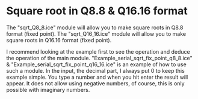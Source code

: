 # Square root in Q8.8 & Q16.16 format

The "sqrt_Q8_8.ice"   module will allow you to make square roots in Q8.8   format (fixed point).
The "sqrt_Q16_16.ice" module will allow you to make square roots in Q16.16 format (fixed point).

I recommend looking at the example first to see the operation and deduce the operation of the main module. "Example_serial_sqrt_fix_point_q8_8.ice" & "Example_serial_sqrt_fix_point_q16_16.ice" is an example of how to use such a module. In the input, the decimal part, I always put 0 to keep this example simple. You type a number and when you hit enter the result will appear. It does not allow using negative numbers, of course, this is only possible with imaginary numbers.

